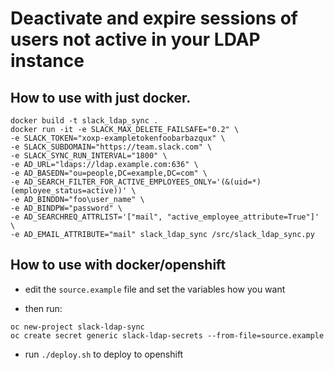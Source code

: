 # Deactivate and expire sessions of users not active in your LDAP instance

## How to use with just docker.

```
docker build -t slack_ldap_sync .
docker run -it -e SLACK_MAX_DELETE_FAILSAFE="0.2" \
-e SLACK_TOKEN="xoxp-exampletokenfoobarbazqux" \
-e SLACK_SUBDOMAIN="https://team.slack.com" \
-e SLACK_SYNC_RUN_INTERVAL="1800" \
-e AD_URL="ldaps://ldap.example.com:636" \
-e AD_BASEDN="ou=people,DC=example,DC=com" \
-e AD_SEARCH_FILTER_FOR_ACTIVE_EMPLOYEES_ONLY='(&(uid=*)(employee_status=active))' \
-e AD_BINDDN="foo\user_name" \
-e AD_BINDPW="password" \
-e AD_SEARCHREQ_ATTRLIST='["mail", "active_employee_attribute=True"]' \
-e AD_EMAIL_ATTRIBUTE="mail" slack_ldap_sync /src/slack_ldap_sync.py
```


## How to use with docker/openshift

- edit the `source.example` file and set the variables how you want

- then run:

```
oc new-project slack-ldap-sync
oc create secret generic slack-ldap-secrets --from-file=source.example
```

- run `./deploy.sh` to deploy to openshift
